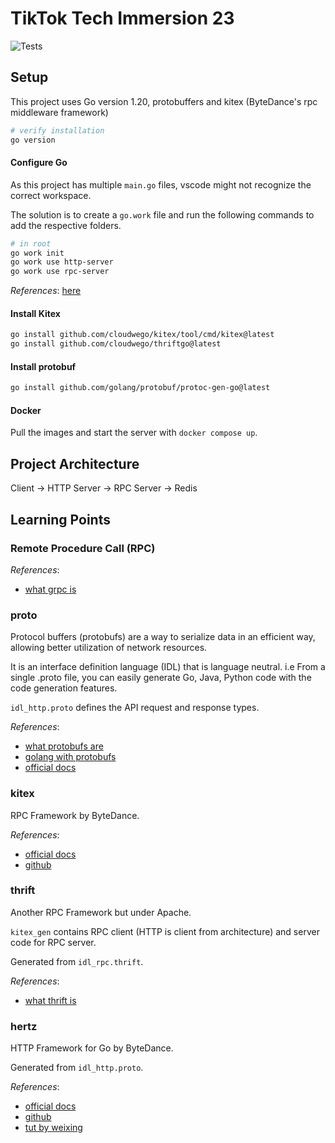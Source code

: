 # TikTok Tech Immersion 23

![Tests](https://github.com/TikTokTechImmersion/assignment_demo_2023/actions/workflows/test.yml/badge.svg)

## Setup

This project uses Go version 1.20, protobuffers and kitex (ByteDance's rpc middleware framework)

```bash
# verify installation
go version
```

#### Configure Go

As this project has multiple `main.go` files, vscode might not recognize the correct workspace.

The solution is to create a `go.work` file and run the following commands to add the respective folders.

```bash
# in root
go work init
go work use http-server
go work use rpc-server
```

_References_: [here](https://stackoverflow.com/a/74106982)

#### Install Kitex

```bash
go install github.com/cloudwego/kitex/tool/cmd/kitex@latest
go install github.com/cloudwego/thriftgo@latest
```

#### Install protobuf

```bash
go install github.com/golang/protobuf/protoc-gen-go@latest
```

#### Docker

Pull the images and start the server with `docker compose up`.

## Project Architecture

Client -> HTTP Server -> RPC Server -> Redis

## Learning Points

### Remote Procedure Call (RPC)

_References_:

- [what grpc is](https://grpc.io/docs/what-is-grpc/introduction/)

### proto

Protocol buffers (protobufs) are a way to serialize data in an efficient way,
allowing better utilization of network resources.

It is an interface definition language (IDL) that is language neutral.
i.e From a single .proto file, you can easily generate Go, Java, Python code with the code generation features.

`idl_http.proto` defines the API request and response types.

_References_:

- [what protobufs are](https://medium.com/javarevisited/what-are-protocol-buffers-and-why-they-are-widely-used-cbcb04d378b6)
- [golang with protobufs](https://www.youtube.com/watch?v=qWN69yfRsVs)
- [official docs](https://protobuf.dev/getting-started/gotutorial/)

### kitex

RPC Framework by ByteDance.

_References_:

- [official docs](https://www.cloudwego.io/docs/kitex/getting-started/)
- [github](https://github.com/cloudwego/kitex)

### thrift

Another RPC Framework but under Apache.

`kitex_gen` contains RPC client (HTTP is client from architecture) and server code for RPC server.

Generated from `idl_rpc.thrift`.

_References_:

- [what thrift is](https://stackoverflow.com/questions/20653240/what-is-rpc-framework-and-apache-thrift)

### hertz

HTTP Framework for Go by ByteDance.

Generated from `idl_http.proto`.

_References_:

- [official docs](https://www.cloudwego.io/docs/hertz/)
- [github](https://github.com/cloudwego/hertz)
- [tut by weixing](https://o386706e92.larksuite.com/docx/QE9qdhCmsoiieAx6gWEuRxvWsRc)
